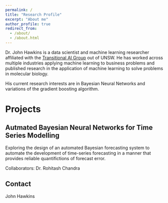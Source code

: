 ```yaml
---
permalink: /
title: "Research Profile"
excerpt: "About me"
author_profile: true
redirect_from: 
  - /about/
  - /about.html
---
```


Dr. John Hawkins is a data scientist and machine learning researcher affiliated with the [Transitional AI Group](trans-ai.github.io)
 out of UNSW.
He has worked across multiple industries applying machine learning to business problems and published research in the application
of machine learning to solve problems in molecular biology. 

His current research interests are in Bayesian Neural Networks and variations of the gradient boosting algorithm.


Projects
==============

## Autmated Bayesian Neural Networks for Time Series Modelling

Exploring the design of an automated Bayesian forecasting system to automate the development of time-series
forecasting in a manner that provides reliable quantifictions of forecast error.

Collaborators: Dr. Rohitash Chandra 


Contact
-------
John Hawkins


